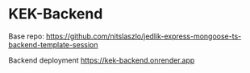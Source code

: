 # KEK-Backend

Base repo:
https://github.com/nitslaszlo/jedlik-express-mongoose-ts-backend-template-session

Backend deployment
https://kek-backend.onrender.app
